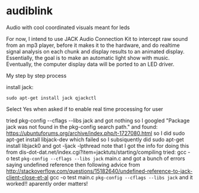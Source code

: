 # audiblink
Audio with cool coordinated visuals meant for leds

For now, I intend to use JACK Audio Connection Kit to intercept raw sound from an mp3 player, 
before it makes it to the hardware, and do realtime signal analysis on each chunk and display results to an animated 
display.  Essentially, the goal is to make an automatic light show with music.  Eventually, the computer display data 
will be ported to an LED driver.


My step by step process

install jack:

	sudo apt-get install jack qjackctl

Select Yes when asked if to enable real time processing for user

tried
	pkg-config --cflags --libs jack
and got nothing so I googled "Package jack was not found in the pkg-config search path." and found: https://ubuntuforums.org/archive/index.php/t-1727080.html
so I did 
	sudo apt-get install libjack-dev
which failed so I subsiquently did
	  sudo apt-get install libjack0
and got
	-ljack -lpthread
note that I got the info for doing this from dis-dot-dat.net/index.cgi?item=jacktuts/starting/compiling
tried:
	gcc -o test `pkg-config --cflags --libs jack` main.c
and got a bunch of errors saying undefined reference <some jack function>
then following advice from http://stackoverflow.com/questions/15182640/undefined-reference-to-jack-client-close-et-al
	gcc -o test main.c `pkg-config --cflags --libs jack`
and it worked!! aparently order matters!

